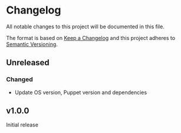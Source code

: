 # Changelog

All notable changes to this project will be documented in this file.

The format is based on [Keep a Changelog](http://keepachangelog.com/en/1.0.0/)
and this project adheres to [Semantic Versioning](http://semver.org/spec/v2.0.0.html).

## Unreleased

### Changed
* Update OS version, Puppet version and dependencies

## v1.0.0
Initial release

[Unreleased]: https://github.com/markt-de/puppet-lam/compare/v1.0.0...HEAD
